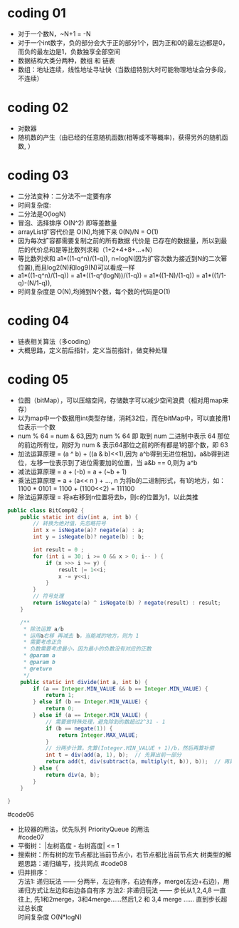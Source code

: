 # coding 01
- 对于一个数N，~N+1 = -N
- 对于一个int数字，负的部分会大于正的部分1个，因为正和0的最左边都是0，而负的最左边是1，负数独享全部空间
- 数据结构大类分两种，数组 和 链表
- 数组：地址连续，线性地址寻址快（当数组特别大时可能物理地址会分多段，不连续）
# coding 02 
- 对数器
- 随机数的产生（由已经的任意随机函数(相等或不等概率)，获得另外的随机函数, ）
# coding 03
- 二分法变种：二分法不一定要有序
- 时间复杂度:
- 二分法是O(logN)
- 冒泡、选择排序 O(N^2) 即等差数量
- arrayList扩容代价是 O(N),均摊下来 0(N)/N = O(1)
- 因为每次扩容都需要复制之前的所有数据 代价是 已存在的数据量，所以到最后的代价总和是等比数列求和（1+2+4+8+...+N）
- 等比数列求和   a1*((1-q^n)/(1-q)), n=logN(因为扩容次数为接近到N的二次幂位置),而且log2(N)和log9(N)可以看成一样
- a1*((1-q^n)/(1-q)) = a1*((1-q^(logN))/(1-q)) = a1*((1-N)/(1-q)) = a1*((1/1-q)-(N/1-q)),
- 时间复杂度是 O(N),均摊到N个数，每个数的代码是O(1)
# coding 04
- 链表相关算法（多coding）
- 大概思路，定义前后指针，定义当前指针，做变种处理
# coding 05
- 位图（bitMap），可以压缩空间，存储数字可以减少空间浪费（相对用map来存）
- 以为map中一个数据用int类型存储，消耗32位，而在bitMap中，可以直接用1位表示一个数
- num % 64 = num & 63,因为 num % 64 即 取到 num 二进制中表示 64 那位的前边所有位，刚好为 num & 表示64那位之前的所有都是1的那个数，即 63
- 加法运算原理 = (a ^ b) + ((a & b)<<1),因为 a^b得到无进位相加，a&b得到进位，左移一位表示到了进位需要加的位置，当 a&b == 0,则为 a^b 
- 减法运算原理 = a + (-b) = a + (~b + 1)
- 乘法运算原理 = a + (a<< n ) + ..., n 为将b的二进制形式，有1的地方，如：1100 * 0101 = 1100 + (1100<<2) = 111100
- 除法运算原理 = 将a右移到n位置将去b，则c的位置为1，以此类推
```java
public class BitComp02 {
    public static int div(int a, int b) {
        // 转换为绝对值，先忽略符号
        int x = isNegate(a)? negate(a) : a;
        int y = isNegate(b)? negate(b) : b;

        int result = 0 ;
        for (int i = 30; i >= 0 && x > 0; i-- ) {
            if (x >>> i >= y) {
                result |= 1<<i;
                x -= y<<i;
            }
        }
        // 符号处理
        return isNegate(a) ^ isNegate(b) ? negate(result) : result;
    }

    /**
     * 除法运算 a/b
     * 运用a右移 再减去 b，当能减的地方，则为 1
     * 需要考虑正负
     * 负数需要考虑最小，因为最小的负数没有对应的正数
     * @param a
     * @param b
     * @return
     */
    public static int divide(int a, int b) {
        if (a == Integer.MIN_VALUE && b == Integer.MIN_VALUE) {
            return 1;
        } else if (b == Integer.MIN_VALUE) {
            return 0;
        } else if (a == Integer.MIN_VALUE) {
            // 需要做特殊处理，避免除到的数超过2^31 - 1
            if (b == negate(1)) {
                return Integer.MAX_VALUE;
            }
            // 分两步计算，先算(Integer.MIN_VALUE + 1)/b，然后再算补偿
            int t = div(add(a, 1), b);  // 先算出前一部分
            return add(t, div(subtract(a, multiply(t, b)), b));  // 再算出补偿的部分
        } else {
            return div(a, b);
        }
    }

}
```
#code06 
- 比较器的用法，优先队列 PriorityQueue 的用法  
#code07
- 平衡树： |左树高度 - 右树高度| <= 1
- 搜索树：所有树的左节点都比当前节点小，右节点都比当前节点大
树类型的解题思路：递归编写，找共同点
#code08
- 归并排序：  
方法1: 递归玩法 —— 分两半，左边有序，右边有序，merge(左边+右边)，用递归方式让左边和右边各自有序 
方法2: 非递归玩法 —— 步长从1,2,4,8 一直往上, 先1和2merge，3和4merge......然后1,2 和 3,4 merge ...... 直到步长超过总长度  
时间复杂度 O(N*logN)

